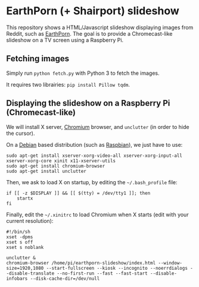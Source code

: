 # EarthPorn (+ Shairport) slideshow

This repository shows a HTML/Javascript slideshow displaying images from Reddit, such as [EarthPorn](https://www.reddit.com/r/EarthPorn/). The goal is to provide a Chromecast-like slideshow on a TV screen using a Raspberry Pi.


## Fetching images

Simply run `python fetch.py` with Python 3 to fetch the images.

It requires two librairies: `pip install Pillow tqdm`.



## Displaying the slideshow on a Raspberry Pi (Chromecast-like)

We will install X server, [Chromium](https://www.chromium.org) browser, and `unclutter` (in order to hide the cursor). 

On a [Debian](https://www.debian.org) based distribution (such as [Raspbian](https://www.raspberrypi.org/downloads/raspbian/)), we just have to use:

```
sudo apt-get install xserver-xorg-video-all xserver-xorg-input-all xserver-xorg-core xinit x11-xserver-utils
sudo apt-get install chromium-browser
sudo apt-get install unclutter
```



Then, we ask to load X on startup, by editing the `~/.bash_profile` file:

```
if [[ -z $DISPLAY ]] && [[ $(tty) = /dev/tty1 ]]; then
    startx
fi
```

Finally, edit the `~/.xinitrc` to load Chromium when X starts (edit with your current resolution):

```
#!/bin/sh
xset -dpms
xset s off
xset s noblank

unclutter &
chromium-browser /home/pi/earthporn-slideshow/index.html --window-size=1920,1080 --start-fullscreen --kiosk --incognito --noerrdialogs --disable-translate --no-first-run --fast --fast-start --disable-infobars --disk-cache-dir=/dev/null
```
